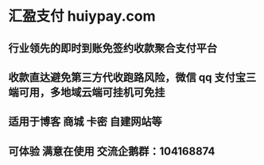 # 汇盈支付 huiypay.com
## 行业领先的即时到账免签约收款聚合支付平台
## 收款直达避免第三方代收跑路风险，微信 qq 支付宝三端可用，多地域云端可挂机可免挂
## 适用于博客 商城 卡密 自建网站等
## 可体验 满意在使用 交流企鹅群：104168874
